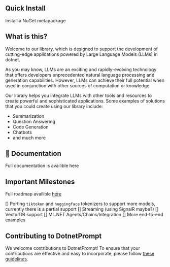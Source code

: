 ﻿
## Quick Install

Install a NuGet metapackage


## What is this?

Welcome to our library, which is designed to support the development of cutting-edge applications powered by Large Language Models (LLMs) in dotnet.

As you may know, LLMs are an exciting and rapidly-evolving technology that offers developers unprecedented natural language processing and generation capabilities. 
However, LLMs can achieve their full potential when used in conjunction with other sources of computation or knowledge.

Our library helps you integrate LLMs with other tools and resources to create powerful and sophisticated applications. 
Some examples of solutions that you could create using our library include:

- Summarization
- Question Answering
- Code Generation
- Chatbots
- and much more

## 📖 Documentation

Full documentation is availible here

## Important Milestones

Full roadmap availible [here](ROADMAP.md)

[] Porting `tiktoken` and `huggingface` tokenizers to support more models, currently there is a partial support
[] Streaming (using SignalR maybe?)
[] VectorDB support
[] ML.NET Agents/Chains/Integration
[] More end-to-end examples

## Contributing to DotnetPrompt
We welcome contributions to DotnetPrompt! To ensure that your contributions are effective and easy to incorporate, please follow [these guidelines](CONTRIBUTING.md).
